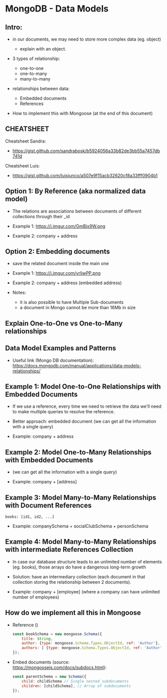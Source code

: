 
# MongoDB - Data Models

<!--

Status: old 

(I now follow "w5d2 - b2 - ALTERNATIVE Codealong")

-->


## Intro:

- in our documents, we may need to store more complex data (eg. object)
  - explain with an object.

- 3 types of relationship:
  - one-to-one
  - one-to-many
  - many-to-many


- relationships between data:
  - Embedded documents
  - References

- How to implement this with Mongoose (at the end of this document)


## CHEATSHEET

Cheatsheet Sandra: 
- https://gist.github.com/sandrabosk/b5924056a33b82de3bb55a7457db741d

Cheatsheet Luis: 
- https://gist.github.com/luisjunco/a507e9f15acb32620cf8a33fff0904b1




## Option 1: By Reference (aka normalized data model)

- The relations are associations between documents of different collections through their _id

- Example 1: https://i.imgur.com/GmBjx9W.png

- Example 2: company + address


## Option 2:  Embedding documents

- save the related document inside the main one

- Example 1: https://i.imgur.com/yrliwPP.png

- Example 2: company + address (embedded address)

- Notes: 
  - it is also possible to have Multiple Sub-documents
  - a document in Mongo cannot be more than 16Mb in size


## Explain One-to-One vs One-to-Many relationships


## Data Model Examples and Patterns

- Useful link (Mongo DB documentation): 
  https://docs.mongodb.com/manual/applications/data-models-relationships/



## Example 1: Model One-to-One Relationships with Embedded Documents

- If we use a reference, every time we need to retrieve the data we'll need to make multiple queries to resolve the reference.

- Better approach: embedded document (we can get all the information with a single query)

- Example: company + address


## Example 2: Model One-to-Many Relationships with Embedded Documents

- (we can get all the information with a single query)

- Example: company + [address]


## Example 3: Model Many-to-Many Relationships with Document References

```
books: [id1, id2, ...]
```

- Example: companySchema + socialClubSchema + personSchema


## Example 4: Model Many-to-Many Relationships with intermediate References Collection

- In case our database structure leads to an unlimited number of elements (eg. books),  those arrays do have a dangerous long-term growth

- Solution: have an intermediary collection (each document in that collection storing the relationship between 2 documents).

- Example: company + [employee] (where a company can have unlimited number of employees)



## How do we implement all this in Mongoose

- Reference ()

  ```js
  const bookSchema = new mongoose.Schema({
      title: String,
      author: {type: mongoose.Schema.Types.ObjectId, ref: 'Author'}, //single reference
      authors: [ {type: mongoose.Schema.Types.ObjectId, ref: 'Author'} ] //multiple
  });
  ```


- Embed documents (source: https://mongoosejs.com/docs/subdocs.html):

    ```js
    const parentSchema = new Schema({
        child: childSchema // Single nested subdocuments
        children: [childSchema], // Array of subdocuments
    });
    ```



